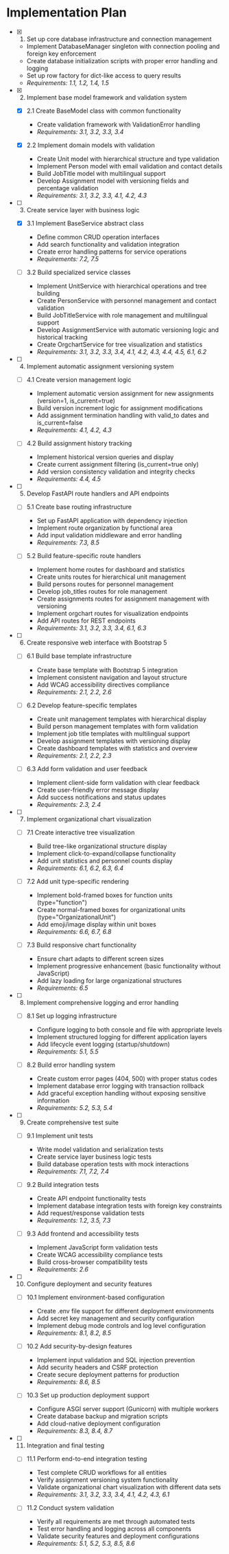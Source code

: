 # Implementation Plan

- [x] 1. Set up core database infrastructure and connection management

  - Implement DatabaseManager singleton with connection pooling and foreign key enforcement
  - Create database initialization scripts with proper error handling and logging
  - Set up row factory for dict-like access to query results
  - _Requirements: 1.1, 1.2, 1.4, 1.5_

- [x] 2. Implement base model framework and validation system

  - [x] 2.1 Create BaseModel class with common functionality
    - Create validation framework with ValidationError handling
    - _Requirements: 3.1, 3.2, 3.3, 3.4_

  - [x] 2.2 Implement domain models with validation

    - Create Unit model with hierarchical structure and type validation
    - Implement Person model with email validation and contact details
    - Build JobTitle model with multilingual support
    - Develop Assignment model with versioning fields and percentage validation
    - _Requirements: 3.1, 3.2, 3.3, 4.1, 4.2, 4.3_

- [ ] 3. Create service layer with business logic
  - [x] 3.1 Implement BaseService abstract class

    - Define common CRUD operation interfaces
    - Add search functionality and validation integration
    - Create error handling patterns for service operations
    - _Requirements: 7.2, 7.5_

  - [ ] 3.2 Build specialized service classes

    - Implement UnitService with hierarchical operations and tree building
    - Create PersonService with personnel management and contact validation
    - Build JobTitleService with role management and multilingual support
    - Develop AssignmentService with automatic versioning logic and historical tracking
    - Create OrgchartService for tree visualization and statistics
    - _Requirements: 3.1, 3.2, 3.3, 3.4, 4.1, 4.2, 4.3, 4.4, 4.5, 6.1, 6.2_

- [ ] 4. Implement automatic assignment versioning system
  - [ ] 4.1 Create version management logic
    - Implement automatic version assignment for new assignments (version=1, is_current=true)
    - Build version increment logic for assignment modifications
    - Add assignment termination handling with valid_to dates and is_current=false
    - _Requirements: 4.1, 4.2, 4.3_

  - [ ] 4.2 Build assignment history tracking
    - Implement historical version queries and display
    - Create current assignment filtering (is_current=true only)
    - Add version consistency validation and integrity checks
    - _Requirements: 4.4, 4.5_

- [ ] 5. Develop FastAPI route handlers and API endpoints
  - [ ] 5.1 Create base routing infrastructure
    - Set up FastAPI application with dependency injection
    - Implement route organization by functional area
    - Add input validation middleware and error handling
    - _Requirements: 7.3, 8.5_

  - [ ] 5.2 Build feature-specific route handlers
    - Implement home routes for dashboard and statistics
    - Create units routes for hierarchical unit management
    - Build persons routes for personnel management
    - Develop job_titles routes for role management
    - Create assignments routes for assignment management with versioning
    - Implement orgchart routes for visualization endpoints
    - Add API routes for REST endpoints
    - _Requirements: 3.1, 3.2, 3.3, 3.4, 6.1, 6.3_

- [ ] 6. Create responsive web interface with Bootstrap 5
  - [ ] 6.1 Build base template infrastructure
    - Create base template with Bootstrap 5 integration
    - Implement consistent navigation and layout structure
    - Add WCAG accessibility directives compliance
    - _Requirements: 2.1, 2.2, 2.6_

  - [ ] 6.2 Develop feature-specific templates
    - Create unit management templates with hierarchical display
    - Build person management templates with form validation
    - Implement job title templates with multilingual support
    - Develop assignment templates with versioning display
    - Create dashboard templates with statistics and overview
    - _Requirements: 2.1, 2.2, 2.3_

  - [ ] 6.3 Add form validation and user feedback
    - Implement client-side form validation with clear feedback
    - Create user-friendly error message display
    - Add success notifications and status updates
    - _Requirements: 2.3, 2.4_

- [ ] 7. Implement organizational chart visualization
  - [ ] 7.1 Create interactive tree visualization
    - Build tree-like organizational structure display
    - Implement click-to-expand/collapse functionality
    - Add unit statistics and personnel counts display
    - _Requirements: 6.1, 6.2, 6.3, 6.4_

  - [ ] 7.2 Add unit type-specific rendering
    - Implement bold-framed boxes for function units (type="function")
    - Create normal-framed boxes for organizational units (type="OrganizationalUnit")
    - Add emoji/image display within unit boxes
    - _Requirements: 6.6, 6.7, 6.8_

  - [ ] 7.3 Build responsive chart functionality
    - Ensure chart adapts to different screen sizes
    - Implement progressive enhancement (basic functionality without JavaScript)
    - Add lazy loading for large organizational structures
    - _Requirements: 6.5_

- [ ] 8. Implement comprehensive logging and error handling
  - [ ] 8.1 Set up logging infrastructure
    - Configure logging to both console and file with appropriate levels
    - Implement structured logging for different application layers
    - Add lifecycle event logging (startup/shutdown)
    - _Requirements: 5.1, 5.5_

  - [ ] 8.2 Build error handling system
    - Create custom error pages (404, 500) with proper status codes
    - Implement database error logging with transaction rollback
    - Add graceful exception handling without exposing sensitive information
    - _Requirements: 5.2, 5.3, 5.4_

- [ ] 9. Create comprehensive test suite
  - [ ] 9.1 Implement unit tests
    - Write model validation and serialization tests
    - Create service layer business logic tests
    - Build database operation tests with mock interactions
    - _Requirements: 7.1, 7.2, 7.4_

  - [ ] 9.2 Build integration tests
    - Create API endpoint functionality tests
    - Implement database integration tests with foreign key constraints
    - Add request/response validation tests
    - _Requirements: 1.2, 3.5, 7.3_

  - [ ] 9.3 Add frontend and accessibility tests
    - Implement JavaScript form validation tests
    - Create WCAG accessibility compliance tests
    - Build cross-browser compatibility tests
    - _Requirements: 2.6_

- [ ] 10. Configure deployment and security features
  - [ ] 10.1 Implement environment-based configuration
    - Create .env file support for different deployment environments
    - Add secret key management and security configuration
    - Implement debug mode controls and log level configuration
    - _Requirements: 8.1, 8.2, 8.5_

  - [ ] 10.2 Add security-by-design features
    - Implement input validation and SQL injection prevention
    - Add security headers and CSRF protection
    - Create secure deployment patterns for production
    - _Requirements: 8.6, 8.5_

  - [ ] 10.3 Set up production deployment support
    - Configure ASGI server support (Gunicorn) with multiple workers
    - Create database backup and migration scripts
    - Add cloud-native deployment configuration
    - _Requirements: 8.3, 8.4, 8.7_

- [ ] 11. Integration and final testing
  - [ ] 11.1 Perform end-to-end integration testing
    - Test complete CRUD workflows for all entities
    - Verify assignment versioning system functionality
    - Validate organizational chart visualization with different data sets
    - _Requirements: 3.1, 3.2, 3.3, 3.4, 4.1, 4.2, 4.3, 6.1_

  - [ ] 11.2 Conduct system validation
    - Verify all requirements are met through automated tests
    - Test error handling and logging across all components
    - Validate security features and deployment configurations
    - _Requirements: 5.1, 5.2, 5.3, 8.5, 8.6_
